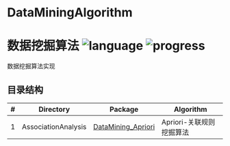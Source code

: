 # DataMiningAlgorithm

# 数据挖掘算法 ![language](https://img.shields.io/badge/language-python-green.svg) ![progress](https://img.shields.io/badge/progress-1%2FX-orange.svg)
数据挖掘算法实现


## 目录结构

| # | Directory | Package | Algorithm |
|---|-----------|---------|-----------|
1|AssociationAnalysis|[DataMining_Apriori](https://github.com/Vonzpf/DataMiningAlgorithm/tree/master/AssociationAnalysis/DataMining_Apriori)|Apriori-关联规则挖掘算法|


